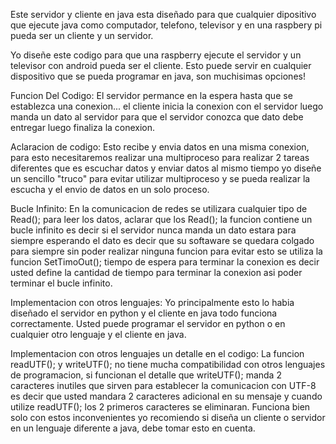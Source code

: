 Este servidor y cliente en java esta diseñado para que cualquier dipositivo que ejecute java como computador, telefono, televisor y en una raspbery pi pueda ser un cliente y un servidor.

Yo diseñe este codigo para que una raspberry ejecute el servidor y un televisor con android pueda ser el cliente. Esto puede servir en cualquier dispositivo que se pueda programar en java, son muchisimas opciones!

Funcion Del Codigo: El servidor permance en la espera hasta que se establezca una conexion... el cliente inicia la conexion con el servidor luego manda un dato al servidor para que el servidor conozca que dato debe entregar luego finaliza la conexion.

Aclaracion de codigo: Esto recibe y envia datos en una misma conexion, para esto necesitaremos realizar una multiproceso para realizar 2 tareas diferentes que es escuchar datos y enviar datos al mismo tiempo yo diseñe un sencillo "truco" para evitar utilizar multiproceso y se pueda realizar la escucha y el envio de datos en un solo proceso.

Bucle Infinito: En la comunicacion de redes se utilizara cualquier tipo de Read(); para leer los datos, aclarar que los Read(); la funcion contiene un bucle infinito es decir si el servidor nunca manda un dato estara para siempre esperando el dato es decir que su softaware se quedara colgado para siempre sin poder realizar ninguna funcion para evitar esto se utiliza la funcion SetTimoOut(); tiempo de espera para terminar la conexion es decir usted define la cantidad de tiempo para terminar la conexion asi poder terminar el bucle infinito.

Implementacion con otros lenguajes: Yo principalmente esto lo habia diseñado el servidor en python y el cliente en java todo funciona correctamente. Usted puede programar el servidor en python o en cualquier otro lenguaje y el cliente en java.

Implementacion con otros lenguajes un detalle en el codigo:
La funcion readUTF(); y writeUTF(); no tiene mucha compatibilidad con otros lenguajes de programacion, si funcionan el detalle que writeUTF(); manda 2 caracteres inutiles que sirven para establecer la comunicacion con UTF-8 es decir que usted mandara 2 caracteres adicional en su mensaje y cuando utilize readUTF(); los 2 primeros caracteres se eliminaran. Funciona bien solo con estos inconvenientes yo recomiendo si diseña un cliente o servidor en un lenguaje diferente a java, debe tomar esto en cuenta.

